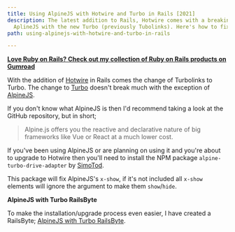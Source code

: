 ```yaml
---
title: Using AlpineJS with Hotwire and Turbo in Rails [2021]
description: The latest addition to Rails, Hotwire comes with a breaking change to
  AplineJS with the new Turbo (previously Tubolinks). Here's how to fix it.
path: using-alpinejs-with-hotwire-and-turbo-in-rails

---
```

[**Love Ruby on Rails? Check out my collection of Ruby on Rails products on Gumroad**](https://gumroad.com/markmead "My personal Gumroad page")

With the addition of [Hotwire](https://hotwire.dev/ "Hotwire Rails website") in Rails comes the change of Turbolinks to Turbo. The change to [Turbo](https://turbo.hotwire.dev/ "Turbo Rails website") doesn't break much with the exception of [AlpineJS](https://github.com/alpinejs/alpine "AlpineJS GitHub repository").

If you don't know what AlpineJS is then I'd recommend taking a look at the GitHub repository, but in short;

> Alpine.js offers you the reactive and declarative nature of big frameworks like Vue or React at a much lower cost.

If you've been using AlpineJS or are planning on using it and you're about to upgrade to Hotwire then you'll need to install the NPM package `alpine-turbo-drive-adapter` by [SimoTod](https://github.com/SimoTod "SimoTod GitHub user").

This package will fix AlpineJS's `x-show`, if it's not included all `x-show` elements will ignore the argument to make them `show`/`hide`.

**AlpineJS with Turbo RailsByte**

To make the installation/upgrade process even easier, I have created a RailsByte; [AlpineJS with Turbo RailsByte](https://railsbytes.com/templates/zPds4M "RailsByte for AlpineJS with Turbo").